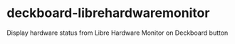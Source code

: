 # deckboard-librehardwaremonitor
Display hardware status from Libre Hardware Monitor on Deckboard button
